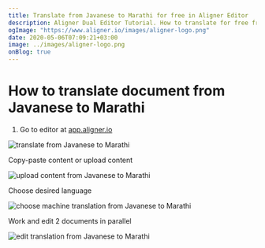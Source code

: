 ```yaml
---
title: Translate from Javanese to Marathi for free in Aligner Editor
description: Aligner Dual Editor Tutorial. How to translate for free from Javanese to Marathi. Aligner is multilingual document management platform. 
ogImage: "https://www.aligner.io/images/aligner-logo.png"
date: 2020-05-06T07:09:21+03:00
image: ../images/aligner-logo.png
onBlog: true
---
```


# How to translate document from Javanese to Marathi

1. Go to editor at [app.aligner.io](https://app.aligner.io "Aligner App web page")

![translate from Javanese to Marathi](../aligner-blank-editor.png "translate from Javanese to Marathi")

Copy-paste content or upload content

![upload content from Javanese to Marathi](../aligner-uploaded-document.png "upload content from Javanese to Marathi")

Choose desired language

![choose machine translation from Javanese to Marathi](../aligner-language-dropdown.png "choose machine translation from Javanese to Marathi")

Work and edit 2 documents in parallel

![edit translation from Javanese to Marathi](../aligner-double-sitded-editor.png "edit translation from Javanese to Marathi")

